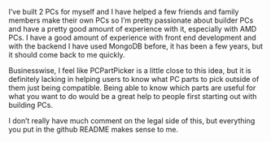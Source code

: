 I’ve built 2 PCs for myself and I have helped a few friends and family members make their own PCs so I’m pretty passionate about builder PCs and have a pretty good amount of experience with it, especially with AMD PCs. I have a good amount of experience with front end development and with the backend I have used MongoDB before, it has been a few years, but it should come back to me quickly.

Businesswise, I feel like PCPartPicker is a little close to this idea, but it is definitely lacking in helping users to know what PC parts to pick outside of them just being compatible. Being able to know which parts are useful for what you want to do would be a great help to people first starting out with building PCs.

I don’t really have much comment on the legal side of this, but everything you put in the github README makes sense to me.
